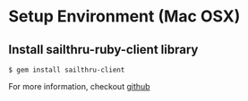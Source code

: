 # Setup Environment (Mac OSX)

## Install sailthru-ruby-client library

    $ gem install sailthru-client


For more information, checkout [github](https://github.com/sailthru/sailthru-ruby-client)